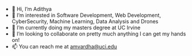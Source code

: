 - 👋 Hi, I’m Adithya
- 👀 I’m interested in Software Development, Web Development, CyberSecurity, Machine Learning, Data Analysis and Drones
- 🌱 I’m currently doing my masters degree at UC Irvine
- 💞️ I’m looking to collaborate on pretty much anything I can get my hands on!
- 📫 You can reach me at amvardha@uci.edu

<!---
adivar99/adivar99 is a ✨ special ✨ repository because its `README.md` (this file) appears on your GitHub profile.
You can click the Preview link to take a look at your changes.
--->
